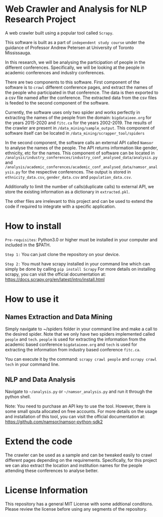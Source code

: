 # Web Crawler and Analysis for NLP Research Project

A web crawler built using a popular tool called `Scrapy`. 

This software is built as a part of `independent study course` under the guidance of Professor Andrew Petersen at University of Toronto Mississauga.

In this research, we will be analysing the participation of people in the different conferences. Specifically, we will be looking at the people in academic conferences and industry conferences.

There are two components to this software. First component of the software is to `crawl` different conference pages, and extract the names of the people who participated in that conference. The data 
is then exported to a csv file named after the conference. The extracted data from the csv files is feeded to the second component of the software. 

Currently, the software uses only two spider and works perfectly in extracting the names of the people from the domain: `bigdataieee.org` for the years 2015-2020 and `fitc.ca` for the years 2002-2019. The results of the crawler are present in `/data_mining/sample_output`. This component of software itself can be located in `/data_mining/scrapper_tool/spiders`

In the second component, the software calls an external API called `Namsor` to analyse the names of the people. The API returns information like gender, ethnicity, etc for the names. This component of software can be located in `/analysis/industry_conferences/industry_conf_analysed_data/analysis.py` and `/analysis/academic_conferences/academic_conf_analysed_data/namsor_analysis.py` for the respective conferences. 
The output is stored in `ethnicity_data.csv`, `gender_data.csv` and `population_data.csv`.

Additionally to limit the number of calls(duplicate calls) to external API, we store the existing information as a dictionary in `extracted.pkl`.


The other files are irrelevant to this project and can be used to extend the code if required to integrate with a specific application.


# How to install

`Pre-requisites`: Python3.0 or higher must be installed in your computer and included in the $PATH.

`Step 1:` You can just clone the repository on your device. 

`Step 2:` You must have scrapy installed in your command line which can simply be done by calling `pip install Scrapy`
For more details on installing scrapy, you can visit the official documentation at: https://docs.scrapy.org/en/latest/intro/install.html

# How to use it
## Names Extraction and Data Mining
Simply navigate to ~/spiders folder in your command line and make a call to the desired spider.  Note that we only have two spiders implemented called `people` and `tech`.
`people` is used for extracting the information from the academic based conference `bigdataieee.org` and `tech` is used for extracting the information from industry based conference `fitc.ca`.

You can execute it by the command: `scrapy crawl people` and `scrapy crawl tech` in your command line.  

## NLP and Data Analysis
Navigate to `~/analysis.py` or `~/namsor_analysis.py` and  run it through the python shell. 

Note: You need to purchase an API key to use the tool. However, there is some small qouta allocated on free accounts. For more details on the usage and installation of this tool, you can visit the official documentation at: https://github.com/namsor/namsor-python-sdk2




# Extend the code
The crawler can be used as a sample and can be tweaked easily to crawl different pages depending on the requirements. Specifically, for this project we can also extract the location and institution names for the people attending these conferences to analyse better.


# License Information
This repository has a general MIT License with some addtional conditons. Please review the license before using any segments of the repository. 
